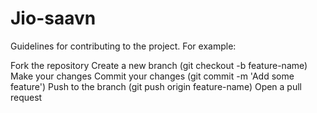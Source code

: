 # Jio-saavn

Guidelines for contributing to the project. For example:

Fork the repository
Create a new branch (git checkout -b feature-name)
Make your changes
Commit your changes (git commit -m 'Add some feature')
Push to the branch (git push origin feature-name)
Open a pull request

